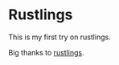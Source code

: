 # Rustlings

This is my first try on rustlings.

Big thanks to [rustlings](https://github.com/rust-lang/rustlings).

